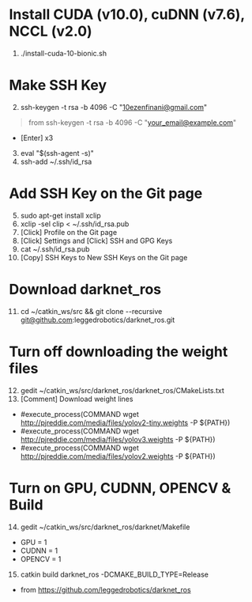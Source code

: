 # Install CUDA (v10.0), cuDNN (v7.6), NCCL (v2.0)
1. ./install-cuda-10-bionic.sh
# Make SSH Key
2. ssh-keygen -t rsa -b 4096 -C "10ezenfinani@gmail.com"
> from ssh-keygen -t rsa -b 4096 -C "your_email@example.com"
- [Enter] x3
3. eval "$(ssh-agent -s)"
4. ssh-add ~/.ssh/id_rsa
# Add SSH Key on the Git page
5. sudo apt-get install xclip
6. xclip -sel clip < ~/.ssh/id_rsa.pub
7. [Click] Profile on the Git page
8. [Click] Settings and [Click] SSH and GPG Keys
9. cat ~/.ssh/id_rsa.pub
10. [Copy] SSH Keys to New SSH Keys on the Git page
# Download darknet_ros
11. cd ~/catkin_ws/src && git clone --recursive git@github.com:leggedrobotics/darknet_ros.git
# Turn off downloading the weight files
12. gedit ~/catkin_ws/src/darknet_ros/darknet_ros/CMakeLists.txt
13. [Comment] Download weight lines
- #execute_process(COMMAND wget http://pjreddie.com/media/files/yolov2-tiny.weights -P ${PATH})
- #execute_process(COMMAND wget http://pjreddie.com/media/files/yolov3.weights -P ${PATH})
- #execute_process(COMMAND wget http://pjreddie.com/media/files/yolov2.weights -P ${PATH})
# Turn on GPU, CUDNN, OPENCV & Build
14. gedit ~/catkin_ws/src/darknet_ros/darknet/Makefile
- GPU = 1
- CUDNN = 1
- OPENCV = 1
15. catkin build darknet_ros -DCMAKE_BUILD_TYPE=Release
- from https://github.com/leggedrobotics/darknet_ros
